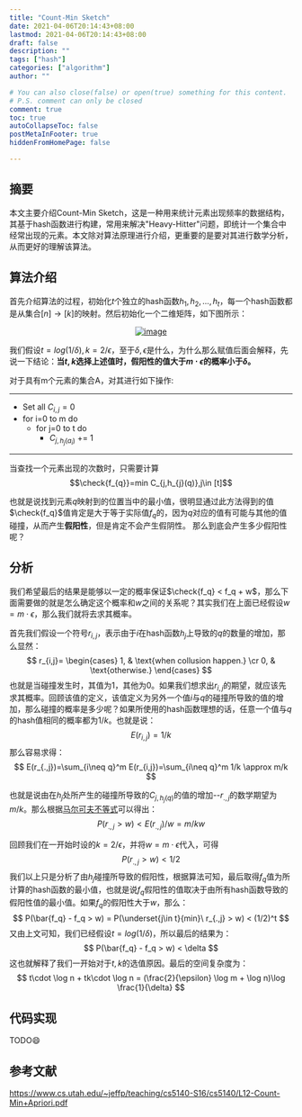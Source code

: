 ```yaml
---
title: "Count-Min Sketch"
date: 2021-04-06T20:14:43+08:00
lastmod: 2021-04-06T20:14:43+08:00
draft: false
description: ""
tags: ["hash"]
categories: ["algorithm"]
author: ""

# You can also close(false) or open(true) something for this content.
# P.S. comment can only be closed
comment: true
toc: true
autoCollapseToc: false
postMetaInFooter: true
hiddenFromHomePage: false

---
```


<!--more-->
## 摘要
本文主要介绍Count-Min Sketch，这是一种用来统计元素出现频率的数据结构，其基于hash函数进行构建，常用来解决"Heavy-Hitter"问题，即统计一个集合中经常出现的元素。本文除对算法原理进行介绍，更重要的是要对其进行数学分析，从而更好的理解该算法。

## 算法介绍
首先介绍算法的过程，初始化$t$个独立的hash函数$h_1, h_2, ...,h_t$，每一个hash函数都是从集合$[n] \to [k]$的映射。然后初始化一个二维矩阵，如下图所示：

<center>
<a href="https://imgbb.com/"><img src="https://i.ibb.co/Sm77Xd9/image.png" alt="image" align="middle" border="0"></a>
</center>

我们假设$t=log(1/\delta), k=2/\epsilon$，至于$\delta,\epsilon$是什么，为什么那么赋值后面会解释，先说一下结论：**当$t,k$选择上述值时，假阳性的值大于$m\cdot \epsilon$的概率小于$\delta$。**

对于具有m个元素的集合A，对其进行如下操作:

----------------
* Set all $C_{i,j}=0$
* for i=0 to m do
    * for j=0 to t do
       * $C_{j,h_{j}(a_i)}$ += 1
----------------

当查找一个元素出现的次数时，只需要计算
$$\check{f_{q}}=min C_{j,h_{j}(q)},j\in [t]$$

也就是说找到元素$q$映射到的位置当中的最小值，很明显通过此方法得到的值$\check{f_q}$值肯定是大于等于实际值$f_q$的，因为$q$对应的值有可能与其他的值碰撞，从而产生**假阳性**，但是肯定不会产生假阴性。
那么到底会产生多少假阳性呢？

## 分析
我们希望最后的结果是能够以一定的概率保证$\check{f_q} < f_q + w$，那么下面需要做的就是怎么确定这个概率和$w$之间的关系呢？其实我们在上面已经假设$w=m\cdot \epsilon$，那么我们就将去求其概率。

首先我们假设一个符号$r_{i,j}$，表示由于$i$在hash函数$h_j$上导致的$q$的数量的增加，那么显然：
$$
r_{i,j}=
\begin{cases}
    1, & \text{when collusion happen.} \cr
    0, & \text{otherwise.}
\end{cases}
$$
也就是当碰撞发生时，其值为1，其他为0。如果我们想求出$r_{i,j}$的期望，就应该先求其概率。回顾该值的定义，该值定义为另外一个值$i$与$q$的碰撞所导致的值的增加，那么碰撞的概率是多少呢？如果所使用的hash函数理想的话，任意一个值与$q$的hash值相同的概率都为$1/k$。也就是说：
$$
E(r_{i,j})=1/k
$$
那么容易求得：
$$
E(r_{.,j})=\sum_{i\neq q}^m E(r_{i,j})=\sum_{i\neq q}^m 1/k \approx m/k
$$

也就是说由在$h_j$处所产生的碰撞所导致的$C_{j,h_j(q)}$的值的增加--$r_{.,j}$的数学期望为$m/k$。那么根据[马尔可夫不等式](../21-03-21_markov-and-chebyshev)可以得出：
$$
P(r_{.,j} > w) < E(r_{.,j})/w = m/kw
$$

回顾我们在一开始时设的$k=2/\epsilon$，并将$w=m\cdot \epsilon$代入，可得
$$
P(r_{.,j} > w) < 1/2
$$
我们以上只是分析了由$h_j$碰撞所导致的假阳性，根据算法可知，最后取得$f_q$值为所计算的hash函数的最小值，也就是说$f_q$假阳性的值取决于由所有hash函数导致的假阳性值的最小值。如果$f_q$的假阳性大于$w$，那么：
$$
P(\bar{f_q} - f_q > w) = P(\underset{j\in t}{min}\ r_{.,j} > w) < (1/2)^t
$$
又由上文可知，我们已经假设$t=log(1/\delta)$，所以最后的结果为：
$$
P(\bar{f_q} - f_q > w) < \delta
$$
这也就解释了我们一开始对于$t,k$的选值原因。最后的空间复杂度为：
$$
t\cdot \log n + tk\cdot \log n = (\frac{2}{\epsilon} \log m + \log n)\log \frac{1}{\delta}
$$

## 代码实现
TODO:smile:

## 参考文献
https://www.cs.utah.edu/~jeffp/teaching/cs5140-S16/cs5140/L12-Count-Min+Apriori.pdf
